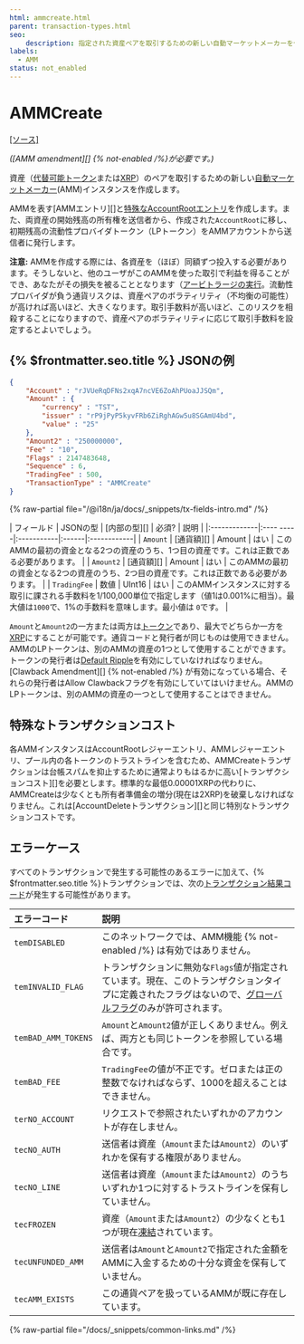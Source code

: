 ```yaml
---
html: ammcreate.html
parent: transaction-types.html
seo:
    description: 指定された資産ペアを取引するための新しい自動マーケットメーカーを作成します。
labels:
  - AMM
status: not_enabled
---
```

# AMMCreate
[[ソース]](https://github.com/XRPLF/rippled/blob/master/src/ripple/app/tx/impl/AMMCreate.cpp "Source")

_([AMM amendment][] {% not-enabled /%}が必要です。)_

資産（[代替可能トークン](../../../../concepts/tokens/index.md)または[XRP](../../../../introduction/what-is-xrp.md)）のペアを取引するための新しい[自動マーケットメーカー](../../../../concepts/tokens/decentralized-exchange/automated-market-makers.md)(AMM)インスタンスを作成します。

AMMを表す[AMMエントリ][]と[特殊なAccountRootエントリ](../../ledger-data/ledger-entry-types/accountroot.md#ammの特殊なaccountrootエントリ)を作成します。また、両資産の開始残高の所有権を送信者から、作成された`AccountRoot`に移し、初期残高の流動性プロバイダトークン（LPトークン）をAMMアカウントから送信者に発行します。

**注意:** AMMを作成する際には、各資産を（ほぼ）同額ずつ投入する必要があります。そうしないと、他のユーザがこのAMMを使った取引で利益を得ることができ、あなたがその損失を被ることとなります（[アービトラージの実行](https://www.machow.ski/posts/an_introduction_to_automated_market_makers/#price-arbitrage)。流動性プロバイダが負う通貨リスクは、資産ペアのボラティリティ（不均衡の可能性）が高ければ高いほど、大きくなります。取引手数料が高いほど、このリスクを相殺することになりますので、資産ペアのボラティリティに応じて取引手数料を設定するとよいでしょう。

## {% $frontmatter.seo.title %} JSONの例

```json
{
    "Account" : "rJVUeRqDFNs2xqA7ncVE6ZoAhPUoaJJSQm",
    "Amount" : {
        "currency" : "TST",
        "issuer" : "rP9jPyP5kyvFRb6ZiRghAGw5u8SGAmU4bd",
        "value" : "25"
    },
    "Amount2" : "250000000",
    "Fee" : "10",
    "Flags" : 2147483648,
    "Sequence" : 6,
    "TradingFee" : 500,
    "TransactionType" : "AMMCreate"
}
```

{% raw-partial file="/@i18n/ja/docs/_snippets/tx-fields-intro.md" /%}

| フィールド     | JSONの型  | [内部の型][] | 必須? | 説明 |
|:-------------|:---- -----|:-----------|:------|:------------|
| `Amount`     | [通貨額][] | Amount     | はい   | このAMMの最初の資金となる2つの資産のうち、1つ目の資産です。これは正数である必要があります。 |
| `Amount2`    | [通貨額][] | Amount     | はい   | このAMMの最初の資金となる2つの資産のうち、2つ目の資産です。これは正数である必要があります。 |
| `TradingFee` | 数値       | UInt16     | はい  | このAMMインスタンスに対する取引に課される手数料を1/100,000単位で指定します（値1は0.001%に相当）。最大値は`1000`で、1%の手数料を意味します。最小値は `0`です。 |

`Amount`と`Amount2`の一方または両方は[トークン](../../../../concepts/tokens/index.md)であり、最大でどちらか一方を[XRP](../../../../introduction/what-is-xrp.md)にすることが可能です。通貨コードと発行者が同じものは使用できません。AMMのLPトークンは、別のAMMの資産の1つとして使用することができます。トークンの発行者は[Default Ripple](../../../../concepts/tokens/fungible-tokens/rippling.md#defaultrippleフラグ)を有効にしていなければなりません。[Clawback Amendment][] {% not-enabled /%} が有効になっている場合、それらの発行者はAllow Clawbackフラグを有効にしていてはいけません。AMMのLPトークンは、別のAMMの資産の一つとして使用することはできません。

## 特殊なトランザクションコスト

各AMMインスタンスはAccountRootレジャーエントリ、AMMレジャーエントリ、プール内の各トークンのトラストラインを含むため、AMMCreateトランザクションは台帳スパムを抑止するために通常よりもはるかに高い[トランザクションコスト][]を必要とします。標準的な最低0.00001XRPの代わりに、AMMCreateは少なくとも所有者準備金の増分(現在は2XRP)を破棄しなければなりません。これは[AccountDeleteトランザクション][]と同じ特別なトランザクションコストです。

## エラーケース

すべてのトランザクションで発生する可能性のあるエラーに加えて、{% $frontmatter.seo.title %}トランザクションでは、次の[トランザクション結果コード](../transaction-results/transaction-results.md)が発生する可能性があります。

| エラーコード          | 説明                                          |
|:--------------------|:---------------------------------------------|
| `temDISABLED`       | このネットワークでは、AMM機能 {% not-enabled /%} は有効ではありません。 |
| `temINVALID_FLAG`   | トランザクションに無効な`Flags`値が指定されています。現在、このトランザクションタイプに定義されたフラグはないので、[グローバルフラグ](../common-fields.md#グローバルフラグ)のみが許可されます。 |
| `temBAD_AMM_TOKENS` | `Amount`と`Amount2`値が正しくありません。例えば、両方とも同じトークンを参照している場合です。 |
| `temBAD_FEE`        | `TradingFee`の値が不正です。ゼロまたは正の整数でなければならず、1000を超えることはできません。 |
| `terNO_ACCOUNT`     | リクエストで参照されたいずれかのアカウントが存在しません。|
| `tecNO_AUTH`        | 送信者は資産（`Amount`または`Amount2`）のいずれかを保有する権限がありません。 |
| `tecNO_LINE`        | 送信者は資産（`Amount`または`Amount2`）のうちいずれか1つに対するトラストラインを保有していません。 |
| `tecFROZEN`         | 資産（`Amount`または`Amount2`）の少なくとも1つが現在[凍結](../../../../concepts/tokens/fungible-tokens/freezes.md)されています。 |
| `tecUNFUNDED_AMM`   | 送信者は`Amount`と`Amount2`で指定された金額をAMMに入金するための十分な資金を保有していません。 |
| `tecAMM_EXISTS`     | この通貨ペアを扱っているAMMが既に存在しています。 |

{% raw-partial file="/docs/_snippets/common-links.md" /%}
